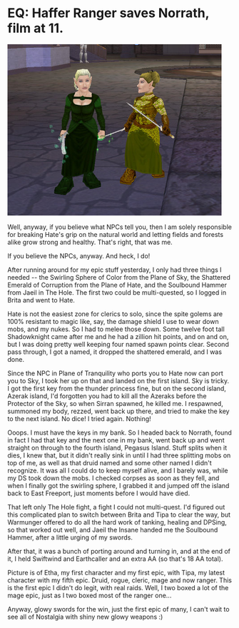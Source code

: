 # EQ: Haffer Ranger saves Norrath, film at 11.

![](../uploads/2008/07/eqgame-2008-07-27-11-08-37-31.jpg "eqgame-2008-07-27-11-08-37-31")

Well, anyway, if you believe what NPCs tell you, then I am solely responsible for breaking Hate's grip on the natural world and letting fields and forests alike grow strong and healthy. That's right, that was me.

If you believe the NPCs, anyway. And heck, I do! 

After running around for my epic stuff yesterday, I only had three things I needed -- the Swirling Sphere of Color from the Plane of Sky, the Shattered Emerald of Corruption from the Plane of Hate, and the Soulbound Hammer from Jaeil in The Hole. The first two could be multi-quested, so I logged in Brita and went to Hate.

Hate is not the easiest zone for clerics to solo, since the spite golems are 100% resistant to magic like, say, the damage shield I use to wear down mobs, and my nukes. So I had to melee those down. Some twelve foot tall Shadowknight came after me and he had a zillion hit points, and on and on, but I was doing pretty well keeping four named spawn points clear. Second pass through, I got a named, it dropped the shattered emerald, and I was done.

Since the NPC in Plane of Tranquility who ports you to Hate now can port you to Sky, I took her up on that and landed on the first island. Sky is tricky. I got the first key from the thunder princess fine, but on the second island, Azerak island, I'd forgotten you had to kill all the Azeraks before the Protector of the Sky, so when Sirran spawned, he killed me. I respawned, summoned my body, rezzed, went back up there, and tried to make the key to the next island. No dice! I tried again. Nothing!

Ooops. I must have the keys in my bank. So I headed back to Norrath, found in fact I had that key and the next one in my bank, went back up and went straight on through to the fourth island, Pegasus Island. Stuff splits when it dies, I knew that, but it didn't really sink in until I had three splitting mobs on top of me, as well as that druid named and some other named I didn't recognize. It was all I could do to keep myself alive, and I barely was, while my DS took down the mobs. I checked corpses as soon as they fell, and when I finally got the swirling sphere, I grabbed it and jumped off the island back to East Freeport, just moments before I would have died.

That left only The Hole fight, a fight I could not multi-quest. I'd figured out this complicated plan to switch between Brita and Tipa to clear the way, but Warmunger offered to do all the hard work of tanking, healing and DPSing, so that worked out well, and Jaeil the Insane handed me the Soulbound Hammer, after a little urging of my swords.

After that, it was a bunch of porting around and turning in, and at the end of it, I held Swiftwind and Earthcaller and an extra AA (so that's 18 AA total).

Picture is of Etha, my first character and my first epic, with Tipa, my latest character with my fifth epic. Druid, rogue, cleric, mage and now ranger. This is the first epic I didn't do legit, with real raids. Well, I two boxed a lot of the mage epic, just as I two boxed most of the ranger one...

Anyway, glowy swords for the win, just the first epic of many, I can't wait to see all of Nostalgia with shiny new glowy weapons :)

